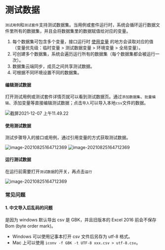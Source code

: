 # 测试数据



`测试用例`和`测试套件`支持测试数据集。当用例或套件运行时，系统会循环运行数据文件里所有的数据集，并且会将数据集里的数据赋值给对应的变量。

1. 每个数据集可包含多个变量，接口运行时 [使用变量](../../api-manage/variables/) 的地方会读取对应的值（变量优先级：临时变量 > 测试数据变量 > 环境变量 > 全局变量）。
2. 可创建多个数据集，系统会遍历运行所有的数据集（每个数据集都会被运行一次）。
3. 数据集云端同步，成员之间共享测试数据。
4. 可根据不同环境设置不同的数据集。

#### 编辑测试数据

打开测试用例或测试套件详情页就可以看到测试数据页。通过`添加数据集`、`批量编辑`、添加变量等直接编辑测试数据；点击`导入`可以导入本地`csv`文件的数据。

![截屏2021-12-07 上午11.49.22](../../../assets/img/test-manage/test-data-1.png)



#### 使用测试数据

测试步骤导入的接口或用例，通过引用变量的方式获取测试数据。

![image-20210825164712369](../../../assets/img/test-manage/test-data-2.png)
![image-20210825164712369](../../../assets/img/test-manage/test-data-3.png)

#### 运行测试数据

在运行前需要打开`测试数据`的开关，再点击`运行`

![image-20210825164712369](../../../assets/img/test-manage/test-data-5.png)

### 常见问题

#### 1. 中文导入后乱码的问题

是因为 windows 默认导出 csv 是 GBK，并且旧版本的 Excel 2016 前会不保存 Bom (byte order mark)。

- Windows 可以使用记事本打开 csv 文件后另存为 utf-8 格式。
- Mac 上可以使用 `iconv -f GBK -t UTF-8 xxx.csv > utf-8.csv`。
